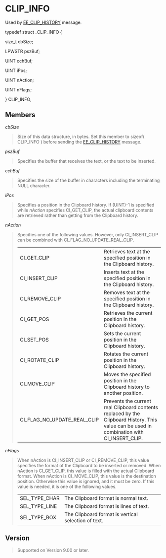 # CLIP\_INFO

Used by [EE\_CLIP\_HISTORY](../message/ee_clip_history) message.

typedef struct \_CLIP\_INFO {

size\_t cbSize;

LPWSTR pszBuf;

UINT cchBuf;

UINT iPos;

UINT nAction;

UINT nFlags;

} CLIP\_INFO;

## Members

_cbSize_

> Size of this data structure, in bytes. Set this member to sizeof( CLIP\_INFO ) before sending the [EE\_CLIP\_HISTORY](../message/ee_clip_history) message.

_pszBuf_

> Specifies the buffer that receives the text, or the text to be inserted.

_cchBuf_

> Specifies the size of the buffer in characters including the terminating NULL character.

_iPos_

> Specifies a position in the Clipboard history. If (UINT)-1 is specified while _nAction_ specifies CI\_GET\_CLIP, the actual clipboard contents are retrieved rather than getting from the
> Clipboard history.

_nAction_

> Specifies one of the following values. However, only CI\_INSERT\_CLIP can be combined with CI\_FLAG\_NO\_UPDATE\_REAL\_CLIP.
>
> |     |     |
> | --- | --- |
> | CI\_GET\_CLIP | Retrieves text at the specified position in the Clipboard history. |
> | CI\_INSERT\_CLIP | Inserts text at the specified position in the Clipboard history. |
> | CI\_REMOVE\_CLIP | Removes text at the specified position in the Clipboard history. |
> | CI\_GET\_POS | Retrieves the current position in the Clipboard history. |
> | CI\_SET\_POS | Sets the current position in the Clipboard history. |
> | CI\_ROTATE\_CLIP | Rotates the current position in the Clipboard history. |
> | CI\_MOVE\_CLIP | Moves the specified position in the Clipboard history to another position. |
> | CI\_FLAG\_NO\_UPDATE\_REAL\_CLIP | Prevents the current real Clipboard contents replaced by the Clipboard History. This value can be used in combination with CI\_INSERT\_CLIP. |

_nFlags_

> When nAction is CI\_INSERT\_CLIP or CI\_REMOVE\_CLIP, this value specifies the format of the Clipboard to be inserted or removed. When nAction is CI\_GET\_CLIP, this value is filled with the actual Clipboard format. When nAction is CI\_MOVE\_CLIP, this value is the destination position. Otherwise this value is ignored, and it must be zero. If this value is needed, it is one of the following values.
>
> |     |     |
> | --- | --- |
> | SEL\_TYPE\_CHAR | The Clipboard format is normal text. |
> | SEL\_TYPE\_LINE | The Clipboard format is lines of text. |
> | SEL\_TYPE\_BOX | The Clipboard format is vertical selection of text. |

## Version

> Supported on Version 9.00 or later.